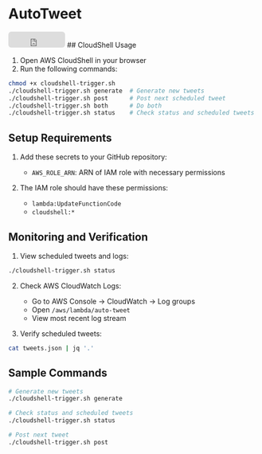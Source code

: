 # AutoTweet
<iframe src="https://github.com/sponsors/GunjanGrunge/button" title="Sponsor GunjanGrunge" height="32" width="114" style="border: 0; border-radius: 6px;"></iframe>
## CloudShell Usage

1. Open AWS CloudShell in your browser
2. Run the following commands:
```bash
chmod +x cloudshell-trigger.sh
./cloudshell-trigger.sh generate  # Generate new tweets
./cloudshell-trigger.sh post      # Post next scheduled tweet
./cloudshell-trigger.sh both      # Do both
./cloudshell-trigger.sh status    # Check status and scheduled tweets
```

## Setup Requirements

1. Add these secrets to your GitHub repository:
   - `AWS_ROLE_ARN`: ARN of IAM role with necessary permissions
   
2. The IAM role should have these permissions:
   - `lambda:UpdateFunctionCode`
   - `cloudshell:*`

## Monitoring and Verification

1. View scheduled tweets and logs:
```bash
./cloudshell-trigger.sh status
```

2. Check AWS CloudWatch Logs:
   - Go to AWS Console → CloudWatch → Log groups
   - Open `/aws/lambda/auto-tweet`
   - View most recent log stream

3. Verify scheduled tweets:
```bash
cat tweets.json | jq '.'
```

## Sample Commands
```bash
# Generate new tweets
./cloudshell-trigger.sh generate

# Check status and scheduled tweets
./cloudshell-trigger.sh status

# Post next tweet
./cloudshell-trigger.sh post
```
